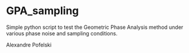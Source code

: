 # GPA_sampling

Simple python script to test the Geometric Phase Analysis method under various phase noise and sampling conditions.

Alexandre Pofelski
